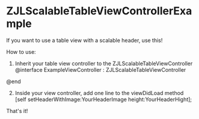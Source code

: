 # ZJLScalableTableViewControllerExample
If you want to use a table view with a scalable header, use this!

How to use:
1. Inherit your table view controller to the ZJLScalableTableViewController
@interface ExampleViewController : ZJLScalableTableViewController

@end

2. Inside your view controller, add one line to the viewDidLoad method
[self setHeaderWithImage:YourHeaderImage height:YourHeaderHight];

That's it!
